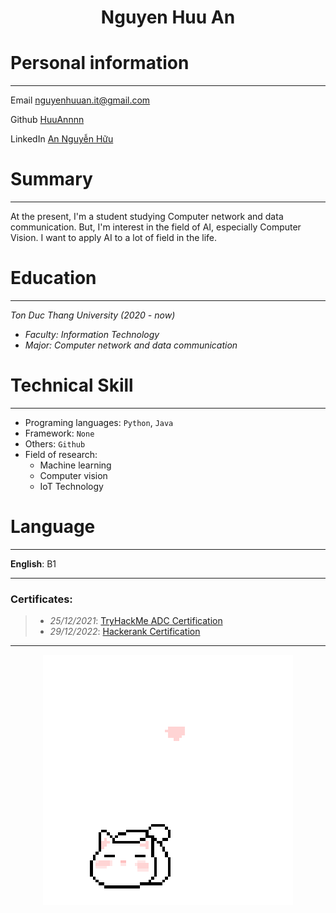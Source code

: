 <h1 align='center'>Nguyen Huu An</h1>

# Personal information
___
Email          <nguyenhuuan.it@gmail.com>

Github         [HuuAnnnn](https://github.com/HuuAnnnn)

LinkedIn       [An Nguyễn Hữu](https://www.linkedin.com/in/nguyenhuuan-it/)

# Summary
___
At the present, I'm a student studying Computer network and data communication. But, I'm interest in the field of AI, especially Computer Vision. I want to apply AI to a lot of field in the life.

# Education
___
*Ton Duc Thang University (2020 - now)*
+ *Faculty: Information Technology*
+ *Major: Computer network and data communication*


# Technical Skill
___
+ Programing languages: `Python`, `Java`
+ Framework: `None`
+ Others: `Github`
+ Field of research:
    - Machine learning
    - Computer vision
    - IoT Technology

# Language
___
**English**: B1


___
### Certificates:
>- *25/12/2021*: [TryHackMe ADC Certification](https://tryhackme-certificates.s3-eu-west-1.amazonaws.com/THM-HKVVJOIWJA.png)
>- *29/12/2022*: [Hackerank Certification](https://hackerrank.com/certificates/c3963cfc95f1)
___

<p align="center">
 <img src="cat_intro.gif" />
</p>